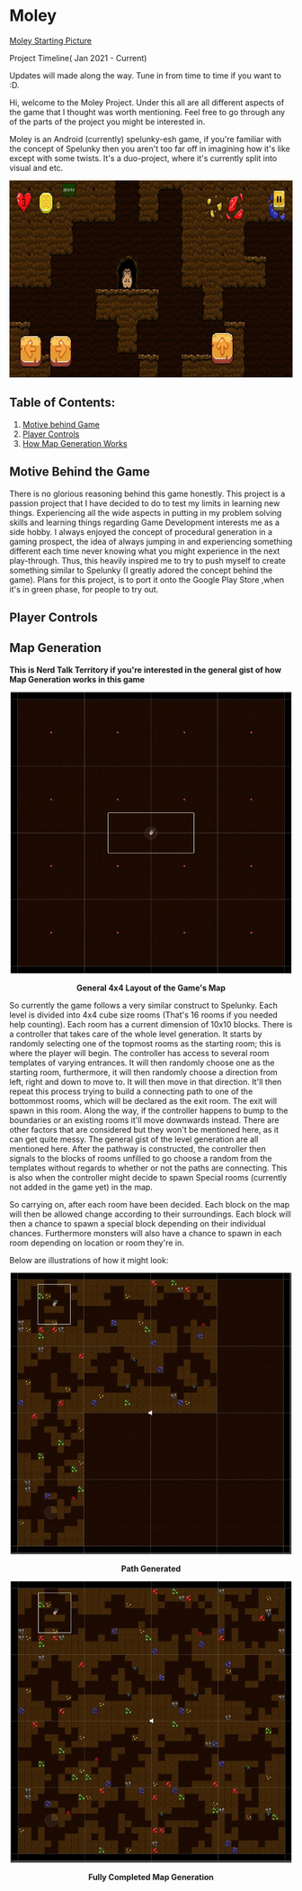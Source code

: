 # Moley

[Moley Starting Picture]()

Project Timeline( Jan 2021 - Current) 

Updates will made along the way. Tune in from time to time if you want to :D.

Hi, welcome to the Moley Project. Under this all are all different aspects of the game that I thought was worth mentioning. Feel free to go through any of the parts of the project you might be interested in.

Moley is an Android (currently) spelunky-esh game, if you're familiar with the concept of Spelunky then you aren't too far off in imagining how it's like except with some twists. It's a duo-project, where it's currently split into visual and etc. 

<p align="center">

<img src="https://github.com/RyTang/Game-Development/blob/main/Moley/Images/InGame.JPG" width="700" height="350"/>

</p>

## Table of Contents:
1. [Motive behind Game](#motive-behind-the-game)
1. [Player Controls](#player-controls)
1. [How Map Generation Works](#map-generation)




## Motive Behind the Game

There is no glorious reasoning behind this game honestly. This project is a passion project that I have decided to do to test my limits in learning new things. Experiencing all the wide aspects in putting in my problem solving skills and learning things regarding Game Development interests me as a side hobby. I always enjoyed the concept of procedural generation in a gaming prospect, the idea of always jumping in and experiencing something different each time never knowing what you might experience in the next play-through. Thus, this heavily inspired me to try to push myself to create something similar to Spelunky (I greatly adored the concept behind the game). Plans for this project, is to port it onto the Google Play Store ,when it's in green phase, for people to try out.

## Player Controls


## Map Generation

**This is Nerd Talk Territory if you're interested in the general gist of how Map Generation works in this game**

<p align="center">

<img src="https://github.com/RyTang/Game-Development/blob/main/Moley/Images/4x4Layout.JPG" width="500" height="500"/>

</p>

<p align="center">
<b>General 4x4 Layout of the Game's Map</b>
</p>



So currently the game follows a very similar construct to Spelunky. Each level is divided into 4x4 cube size rooms (That's 16 rooms if you needed help counting). Each room has a current dimension of 10x10 blocks. 
There is a controller that takes care of the whole level generation. It starts by randomly selecting one of the topmost rooms as the starting room; this is where the player will begin. The controller has access to several room templates of varying entrances. It will then randomly choose one as the starting room, furthermore, it will then randomly choose a direction from left, right and down to move to. It will then move in that direction. It'll then repeat this process trying to build a connecting path to one of the bottommost rooms, which will be declared as the exit room. The exit will spawn in this room. Along the way, if the controller happens to bump to the boundaries or an existing rooms it'll move downwards instead. There are other factors that are considered but they won't be mentioned here, as it can get quite messy. The general gist of the level generation are all mentioned here. After the pathway is constructed, the controller then signals to the blocks of rooms unfilled to go choose a random from the templates without regards to whether or not the paths are connecting. This is also when the controller might decide to spawn Special rooms (currently not added in the game yet) in the map.

So carrying on, after each room have been decided. Each block on the map will then be allowed change according to their surroundings. Each block will then a chance to spawn a special block depending on their individual chances. Furthermore monsters will also have a chance to spawn in each room depending on location or room they're in. 

Below are illustrations of how it might look:

<p align="center">

<img src="https://github.com/RyTang/Game-Development/blob/main/Moley/Images/Path_Generation.JPG" width="500" height="500"/>

</p>

<p align="center">
<b>Path Generated</b>
</p>



<p align="center">

<img src="https://github.com/RyTang/Game-Development/blob/main/Moley/Images/CompletedMap.JPG" width="500" height="500"/>

</p>

<p align="center">
<b>Fully Completed Map Generation</b>
</p>
